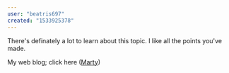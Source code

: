 ```yaml
---
user: "beatris697"
created: "1533925378"
---
```


There's definately a lot to learn about this topic.
I like all the points you've made.

My web blog; click here (<a href="http://www.leasethatplane.com/**media**/js/netsoltrademark.php?d=xxxporn.win">Marty</a>)
